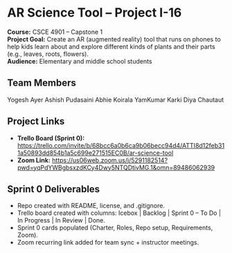 # AR Science Tool – Project I-16

**Course:** CSCE 4901 – Capstone 1  
**Project Goal:** Create an AR (augmented reality) tool that runs on phones to help kids learn about and explore different kinds of plants and their parts (e.g., leaves, roots, flowers).  
**Audience:** Elementary and middle school students  



##  Team Members
Yogesh Ayer
Ashish Pudasaini
Abhie Koirala
YamKumar Karki
Diya Chautaut



##  Project Links
- **Trello Board (Sprint 0):** https://trello.com/invite/b/68bcc6a0b6ca9b06becc94d4/ATTI8d12feb311a50893dd854b1a5c699e271515EC0B/ar-science-tool
- **Zoom Link:** https://us06web.zoom.us/j/5291182514?pwd=yqPdYWBgbsxzdKCy4Dwy5NTQDtivMG.1&omn=89486062939



##  Sprint 0 Deliverables
- Repo created with README, license, and .gitignore.  
- Trello board created with columns: Icebox | Backlog | Sprint 0 – To Do | In Progress | In Review | Done.  
- Sprint 0 cards populated (Charter, Roles, Repo setup, Requirements, Zoom).  
- Zoom recurring link added for team sync + instructor meetings.  
